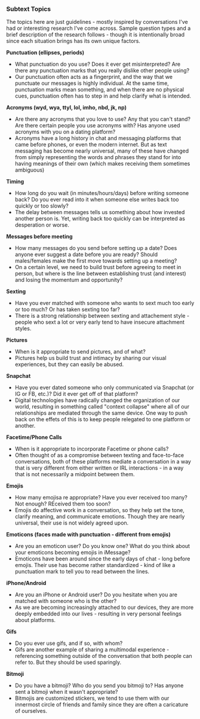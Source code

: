 ### Subtext Topics 

The topics here are just guidelines - mostly inspired by conversations I've had or interesting research I've come across. Sample question types and a brief description of the research follows - though it is intentionally broad since each situation brings has its own unique factors. 

**Punctuation (ellipses, periods)**

* What punctuation do you use? Does it ever get misinterpreted? Are there any punctuation marks that you really dislike other people using? 
* Our punctuation often acts as a fingerprint, and the way that we punctuate our messages is highly individual. At the same time, punctuation marks mean something, and when there are no physical cues, punctuation often has to step in and help clarify what is intended.

**Acronyms (wyd, wya, ttyl, lol, imho, nbd, jk, np)**

* Are there any acronyms that you love to use? Any that you can't stand? Are there certain people you use acronyms with? Has anyone used acronyms with you on a dating platform? 
* Acronyms have a long history in chat and messaging platforms that came before phones, or even the modern internet. But as text messaging has become nearly universal, many of these have changed from simply representing the words and phrases they stand for into having meanings of their own (which makes receiving them sometimes ambiguous)

**Timing**

* How long do you wait (in minutes/hours/days) before writing someone back? Do you ever read into it when someone else writes back too quickly or too slowly?
* The delay between messages tells us something about how invested another person is. Yet, writing back too quickly can be interpreted as desperation or worse.

**Messages before meeting**

* How many messages do you send before setting up a date? Does anyone ever suggest a date before you are ready? Should males/females make the first move towards setting up a meeting?
* On a certain level, we need to build trust before agreeing to meet in person, but where is the line between establishing trust (and interest) and losing the momentum and opportunity?

**Sexting**

* Have you ever matched with someone who wants to sext much too early or too much? Or has taken sexting too far?
* There is a strong relationship between sexting and attachement style - people who sext a lot or very early tend to have insecure attachment styles.

**Pictures**

* When is it appropriate to send pictures, and of what?
* Pictures help us build trust and intimacy by sharing our visual experiences, but they can easily be abused.

**Snapchat**

* Have you ever dated someone who only communicated via Snapchat (or IG or FB, etc.)? Did it ever get off of that platform?
* Digital technologies have radically changed the organization of our world, resulting in something called "context collapse" where all of our relationships are mediated through the same device. One way to push back on the effets of this is to keep people relegated to one platform or another. 

**Facetime/Phone Calls**
* When is it appropriate to incorporate Facetime or phone calls? 
* Often thought of as a compromise between texting and face-to-face conversations, both of these platforms mediate a conversation in a way that is very different from either written or IRL interactions - in a way that is not necessarily a midpoint between them. 

**Emojis**

* How many emojisa re appropriate? Have you ever received too many? Not enough? REceived them too soon?
* Emojis do affective work in a conversation, so they help set the tone, clarify meaning, and communicate emotions. Though they are nearly universal, their use is not widely agreed upon. 

**Emoticons (faces made with punctuation - different from emojis)**

* Are you an emoticon user? Do you know one? What do you think about your emoticons becoming emojis in iMessage?
* Emoticons have been around since the early days of chat - long before emojis. Their use has become rather standardized - kind of like a punctuation mark to tell you to read between the lines. 

**iPhone/Android**

* Are you an iPhone or Android user? Do you hesitate when you are matched with someone who is the other?
* As we are becoming increasingly attached to our devices, they are more deeply embedded into our lives - resulting in very personal feelings about platforms. 

**Gifs**

* Do you ever use gifs, and if so, with whom?
* Gifs are another example of sharing a multimodal experience - referencing something outside of the conversation that both people can refer to. But they should be used sparingly.

**Bitmoji**

* Do you have a bitmoji? Who do you send you bitmoji to? Has anyone sent a bitmoji when it wasn't appropriate? 
* Bitmojis are customized stickers, we tend to use them with our innermost circle of friends and family since they are often a caricature of ourselves. 
